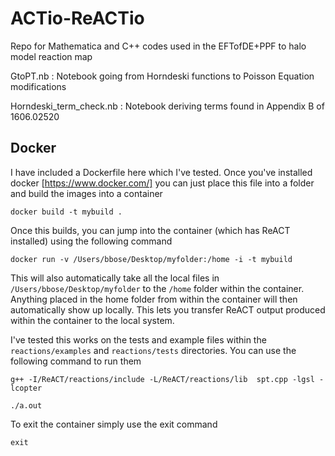 # ACTio-ReACTio
Repo for Mathematica and C++ codes used in the EFTofDE+PPF to halo model reaction map

GtoPT.nb : Notebook going from Horndeski functions to Poisson Equation modifications 

Horndeski_term_check.nb : Notebook deriving terms found in Appendix B of 1606.02520


## Docker

I have included a Dockerfile here which I've tested. Once you've installed docker [https://www.docker.com/] you can just place this file into a folder and build the images into a container

```
docker build -t mybuild . 
```

Once this builds, you can jump into the container (which has ReACT installed) using the following command

```
docker run -v /Users/bbose/Desktop/myfolder:/home -i -t mybuild
```

This will also automatically take all the local files in `/Users/bbose/Desktop/myfolder` to the `/home` folder within the container. Anything placed in the home folder from within the container will then automatically show up locally. This lets you transfer ReACT output produced within the container to the local system. 

I've tested this works on the tests and example files within the `reactions/examples` and `reactions/tests` directories. You can use the following command to run them

```
g++ -I/ReACT/reactions/include -L/ReACT/reactions/lib  spt.cpp -lgsl -lcopter
```
```
./a.out
```

To exit the container simply use the exit command 

```
exit 
```
